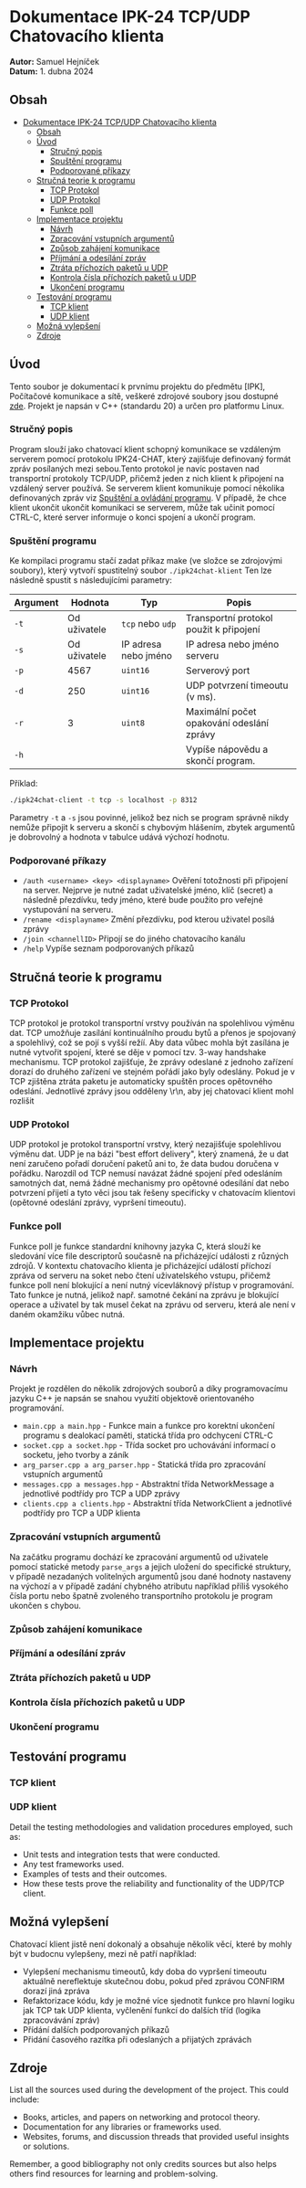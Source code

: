# Dokumentace IPK-24 TCP/UDP Chatovacího klienta 


**Autor:** Samuel Hejníček  
**Datum:** 1. dubna 2024  


## Obsah
- [Dokumentace IPK-24 TCP/UDP Chatovacího klienta](#dokumentace-ipk-24-tcpudp-chatovacího-klienta)
  - [Obsah](#obsah)
  - [Úvod](#úvod)
    - [Stručný popis](#stručný-popis)
    - [Spuštění programu](#spuštění-programu)
    - [Podporované příkazy](#podporované-příkazy)
  - [Stručná teorie k programu](#stručná-teorie-k-programu)
    - [TCP Protokol](#tcp-protokol)
    - [UDP Protokol](#udp-protokol)
    - [Funkce poll](#funkce-poll)
  - [Implementace projektu](#implementace-projektu)
    - [Návrh](#návrh)
    - [Zpracování vstupních argumentů](#zpracování-vstupních-argumentů)
    - [Způsob zahájení komunikace](#způsob-zahájení-komunikace)
    - [Příjmání a odesílání zpráv](#příjmání-a-odesílání-zpráv)
    - [Ztráta příchozích paketů u UDP](#ztráta-příchozích-paketů-u-udp)
    - [Kontrola čísla příchozích paketů u UDP](#kontrola-čísla-příchozích-paketů-u-udp)
    - [Ukončení programu](#ukončení-programu)
  - [Testování programu](#testování-programu)
    - [TCP klient](#tcp-klient)
    - [UDP klient](#udp-klient)
  - [Možná vylepšení](#možná-vylepšení)
  - [Zdroje](#zdroje)


## Úvod

Tento soubor je dokumentací k prvnímu projektu do předmětu [IPK], Počítačové komunikace a sítě, veškeré zdrojové soubory jsou dostupné [zde](https://git.fit.vutbr.cz/xhejni00/IPK_Project_1). Projekt je napsán v C++ (standardu 20) a určen pro platformu Linux. 

### Stručný popis

Program slouží jako chatovací klient schopný komunikace se vzdáleným serverem pomocí protokolu IPK24-CHAT, který zajíšťuje definovaný formát zpráv posílaných mezi sebou.Tento protokol je navíc postaven nad transportní protokoly TCP/UDP, přičemž jeden z nich klient k připojení na vzdálený server používá. Se serverem klient komunikuje pomocí několika definovaných zpráv viz [Spuštění a ovládání programu](#spuštění-a-ovládání-programu). V případě, že chce klient ukončit ukončit komunikaci se serverem, může tak učinit pomocí CTRL-C, které server informuje o konci spojení a ukončí program.

### Spuštění programu

Ke kompilaci programu stačí zadat příkaz make (ve složce se zdrojovými soubory), který vytvoří spustitelný soubor `./ipk24chat-klient`
Ten lze následně spustit s následujícími parametry:

| Argument | Hodnota       | Typ                    | Popis                            |
|----------|---------------|------------------------|-------------------------------------------|
| `-t`     | Od uživatele  | `tcp` nebo `udp`       | Transportní protokol použit k připojení   |
| `-s`     | Od uživatele  | IP adresa nebo jméno   | IP adresa nebo jméno serveru              |
| `-p`     | 4567          | `uint16`               | Serverový port                            |
| `-d`     | 250           | `uint16`               | UDP potvrzení timeoutu (v ms).            |
| `-r`     | 3             | `uint8`                | Maximální počet opakování odeslání zprávy |
| `-h`     |               |                        | Vypíše nápovědu a skončí program.         |

Příklad: 

```sh
./ipk24chat-client -t tcp -s localhost -p 8312
```

Parametry `-t`  a `-s` jsou povinné, jelikož bez nich se program správně nikdy nemůže připojit k serveru a skončí s chybovým hlášením, zbytek argumentů je dobrovolný a hodnota v tabulce udává výchozí hodnotu. 

### Podporované příkazy
* `/auth <username> <key> <displayname>` 
Ověření totožnosti při připojení na server. Nejprve je nutné zadat uživatelské jméno, klíč (secret) a následně přezdívku, tedy jméno, které bude použito pro veřejné vystupování na serveru.
* `/rename <displayname>` Změní přezdívku, pod kterou uživatel posílá zprávy
* `/join <channellID>` Připojí se do jiného chatovacího kanálu
* `/help` Vypíše seznam podporovaných příkazů

## Stručná teorie k programu

### TCP Protokol
TCP protokol je protokol transportní vrstvy používán na spolehlivou výměnu dat. TCP umožňuje zasílání kontinuálního proudu bytů a přenos je spojovaný a spolehlivý, což se pojí s vyšší režíí. Aby data vůbec mohla být zasílána je nutné vytvořit spojení, které se děje v pomocí tzv. 3-way handshake mechanismu. TCP protokol zajišťuje, že zprávy odeslané z jednoho zařízení dorazí do druhého zařízení ve stejném pořádí jako byly odeslány. Pokud je v TCP zjištěna ztráta paketu je automaticky spuštěn proces opětovného odeslání. Jednotlivé zprávy jsou odděleny \r\n, aby jej chatovací klient mohl rozlišit

### UDP Protokol
UDP protokol je protokol transportní vrstvy, který nezajišťuje spolehlivou výměnu dat. UDP je na bázi "best effort delivery", který znamená, že u dat není zaručeno pořadí doručení paketů ani to, že data budou doručena v pořádku. Narozdíl od TCP nemusí navázat žádné spojení před odesláním samotných dat, nemá žádné mechanismy pro opětovné odesílání dat nebo potvrzení přijetí a tyto věci jsou tak řešeny specificky v chatovacím klientovi (opětovné odeslání zprávy, vypršení timeoutu). 

### Funkce poll
Funkce poll je funkce standardní knihovny jazyka C, která slouží ke sledování více file descriptorů současně na přicházející události z různých zdrojů. V kontextu chatovacího klienta je přicházející událostí příchozí zpráva od serveru na soket nebo čtení uživatelského vstupu, přičemž funkce poll není blokující a není nutný vícevláknový přístup v programování. Tato funkce je nutná, jelikož např. samotné čekání na zprávu je blokující operace a uživatel by tak musel čekat na zprávu od serveru, která ale není v daném okamžiku vůbec nutná.

## Implementace projektu

### Návrh
Projekt je rozdělen do několik zdrojových souborů a díky programovacímu jazyku C++ je napsán se snahou využití objektově orientovaného programování.
* `main.cpp a main.hpp` - Funkce main a funkce pro korektní ukončení programu s dealokací paměti, statická třída pro odchycení CTRL-C
* `socket.cpp a socket.hpp` - Třída socket pro uchovávání informací o socketu, jeho tvorby a záník
* `arg_parser.cpp a arg_parser.hpp` - Statická třída pro zpracování vstupních argumentů
* `messages.cpp a messages.hpp` - Abstraktní třída NetworkMessage a jednotlivé podtřídy pro TCP a UDP zprávy
* `clients.cpp a clients.hpp` - Abstraktní třída NetworkClient a jednotlivé podtřídy pro TCP a UDP klienta

### Zpracování vstupních argumentů
Na začátku programu dochází ke zpracování argumentů od uživatele pomocí statické metody `parse_args` a jejich uložení do specifické struktury, v případě nezadaných volitelných argumentů jsou dané hodnoty nastaveny na výchozí a v případě zadání chybného atributu například příliš vysokého čísla portu nebo špatně zvoleného transportního protokolu je program ukončen s chybou.

### Způsob zahájení komunikace

### Příjmání a odesílání zpráv
### Ztráta příchozích paketů u UDP 
### Kontrola čísla příchozích paketů u UDP
### Ukončení programu

## Testování programu

### TCP klient
### UDP klient
Detail the testing methodologies and validation procedures employed, such as:
- Unit tests and integration tests that were conducted.
- Any test frameworks used.
- Examples of tests and their outcomes.
- How these tests prove the reliability and functionality of the UDP/TCP client.

## Možná vylepšení
Chatovací klient jistě není dokonalý a obsahuje několik věcí, které by mohly být v budocnu vylepšeny, mezi ně patří například:

* Vylepšení mechanismu timeoutů, kdy doba do vypršení timeoutu aktuálně nereflektuje skutečnou dobu, pokud před zprávou CONFIRM dorazí jiná zpráva
* Refaktorizace kódu, kdy je možné více sjednotit funkce pro hlavní logiku jak TCP tak UDP klienta, vyčlenění funkcí do dalších tříd (logika zpracovávání zpráv)
* Přídání dalších podporovaných příkazů
* Přidání časového razítka při odeslaných a přijatých zprávách
## Zdroje

List all the sources used during the development of the project. This could include:
- Books, articles, and papers on networking and protocol theory.
- Documentation for any libraries or frameworks used.
- Websites, forums, and discussion threads that provided useful insights or solutions.

Remember, a good bibliography not only credits sources but also helps others find resources for learning and problem-solving.
